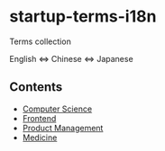 # startup-terms-i18n

Terms collection

English <=> Chinese <=> Japanese

## Contents

* [Computer Science](./computer_science.md)
* [Frontend](./frontend.md)
* [Product Management](./product_management.md)
* [Medicine](./medicine.md)